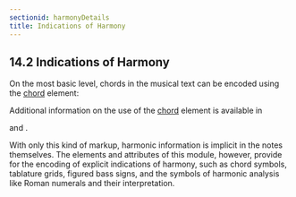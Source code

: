 ```yaml
---
sectionid: harmonyDetails
title: Indications of Harmony
---
```



<h2 id="harmonyDetails">
   <span class="headingNumber">14.2</span>
   <span class="head">Indications of Harmony</span>
</h2>
On the most basic level, chords in the musical text can be encoded using the 
<a class="link_odd_elementSpec" href="/v3/elements/chord">chord</a> element:



<span class="specList">
   
   <span class="specDesc"></span>
   
</span>


Additional information on the use of the 
<a class="link_odd_elementSpec" href="/v3/elements/chord">chord</a> element is available in

<span class="ptr"></span> and 
<span class="ptr"></span>.

With only this kind of markup, harmonic information is implicit in the notes themselves.
The
elements and attributes of this module, however, provide for the encoding of explicit
indications of harmony, such as chord symbols, tablature grids, figured bass signs,
and the
symbols of harmonic analysis like Roman numerals and their interpretation.







